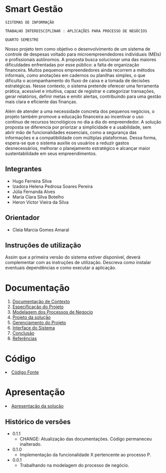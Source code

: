 # Smart Gestão

`SISTEMAS DE INFORMAÇÃO`

`TRABALHO INTERDISCIPLINAR : APLICAÇÕES PARA PROCESSO DE NEGÓCIOS`

`QUARTO SEMESTRE`

Nosso projeto tem como objetivo o desenvolvimento de um sistema de controle de despesas voltado para microempreendedores individuais (MEIs) e profissionais autônomos. A proposta busca solucionar uma das maiores dificuldades enfrentadas por esse público: a falta de organização financeira. Muitos pequenos empreendedores ainda recorrem a métodos informais, como anotações em cadernos ou planilhas simples, o que dificulta o acompanhamento do fluxo de caixa e a tomada de decisões estratégicas. Nesse contexto, o sistema pretende oferecer uma ferramenta prática, acessível e intuitiva, capaz de registrar e categorizar transações, gerar relatórios, definir metas e emitir alertas, contribuindo para uma gestão mais clara e eficiente das finanças.

Além de atender a uma necessidade concreta dos pequenos negócios, o projeto também promove a educação financeira ao incentivar o uso contínuo de recursos tecnológicos no dia a dia do empreendedor. A solução proposta se diferencia por priorizar a simplicidade e a usabilidade, sem abrir mão de funcionalidades essenciais, como a segurança das informações e a compatibilidade com múltiplas plataformas. Dessa forma, espera-se que o sistema auxilie os usuários a reduzir gastos desnecessários, melhorar o planejamento estratégico e alcançar maior sustentabilidade em seus empreendimentos.

## Integrantes

* Hugo Ferreira Silva
* Izadora Helena Pedrosa Soares Pereira
* Júlia Fernanda Alves
* Maria Clara Silva Botelho
* Heron Victor Vieira da Silva

## Orientador

* Cleia Marcia Gomes Amaral
  
## Instruções de utilização

Assim que a primeira versão do sistema estiver disponível, deverá complementar com as instruções de utilização. Descreva como instalar eventuais dependências e como executar a aplicação.

# Documentação

<ol>
<li><a href="docs/1-Contexto.md"> Documentação de Contexto</a></li>
<li><a href="docs/2-Especificação.md"> Especificação do Projeto</a></li>
<li><a href="docs/3-Modelagem-Processos-Negócio.md"> Modelagem dos Processos de Negocio</a></li>
<li><a href="docs/4-Projeto-Solucao.md"> Projeto da solução</a></li>
<li><a href="docs/5-Gerenciamento-Projeto.md"> Gerenciamento do Projeto</a></li>
<li><a href="docs/6-Interface-Sistema.md"> Interface do Sistema</a></li>
<li><a href="docs/7-Conclusão.md"> Conclusão</a></li>
<li><a href="docs/8-Referências.md"> Referências</a></li>
</ol>

# Código

<li><a href="src/README.md"> Código Fonte</a></li>

# Apresentação

<li><a href="presentation/README.md"> Apresentação da solução</a></li>


## Histórico de versões

* 0.1.1
    * CHANGE: Atualização das documentações. Código permaneceu inalterado.
* 0.1.0
    * Implementação da funcionalidade X pertencente ao processo P.
* 0.0.1
    * Trabalhando na modelagem do processo de negócio.

